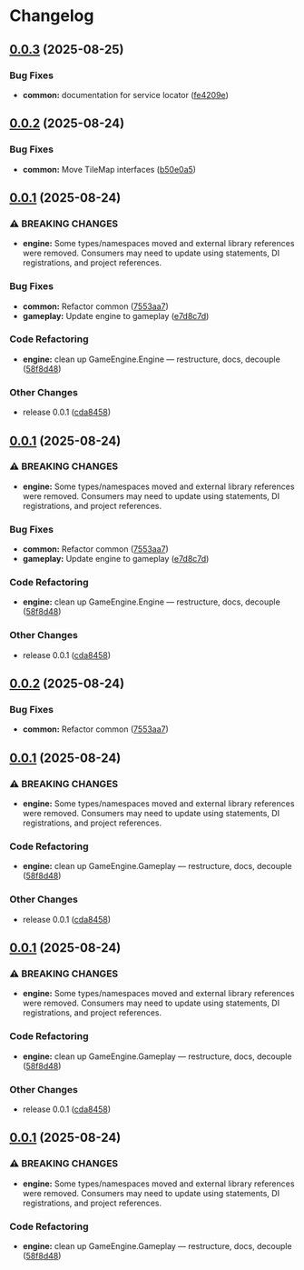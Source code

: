 # Changelog

## [0.0.3](https://github.com/braybrandon/Game-Engine/compare/common-v0.0.2...common-v0.0.3) (2025-08-25)


### Bug Fixes

* **common:** documentation for service locator ([fe4209e](https://github.com/braybrandon/Game-Engine/commit/fe4209eeaa4a0673343e1165eff10271656acb4e))

## [0.0.2](https://github.com/braybrandon/Game-Engine/compare/common-v0.0.1...common-v0.0.2) (2025-08-24)


### Bug Fixes

* **common:** Move TileMap interfaces ([b50e0a5](https://github.com/braybrandon/Game-Engine/commit/b50e0a521d2b53064f93911baa53c6259842d8f6))

## [0.0.1](https://github.com/braybrandon/Game-Engine/compare/common-v0.0.2...common-v0.0.1) (2025-08-24)


### ⚠ BREAKING CHANGES

* **engine:** Some types/namespaces moved and external library references were removed. Consumers may need to update using statements, DI registrations, and project references.

### Bug Fixes

* **common:** Refactor common ([7553aa7](https://github.com/braybrandon/Game-Engine/commit/7553aa7dc44d6d6ef296e0e16c4b3de5b0ed4223))
* **gameplay:** Update engine to gameplay ([e7d8c7d](https://github.com/braybrandon/Game-Engine/commit/e7d8c7dba6578e3775a6c05c45008eb83aa7c88c))


### Code Refactoring

* **engine:** clean up GameEngine.Engine — restructure, docs, decouple ([58f8d48](https://github.com/braybrandon/Game-Engine/commit/58f8d481363d005af60855b5893917e9f35a133b))


### Other Changes

* release 0.0.1 ([cda8458](https://github.com/braybrandon/Game-Engine/commit/cda8458db938f41db5f2073b7b20639a4e6b30aa))

## [0.0.1](https://github.com/braybrandon/Game-Engine/compare/common-v0.0.2...common-v0.0.1) (2025-08-24)


### ⚠ BREAKING CHANGES

* **engine:** Some types/namespaces moved and external library references were removed. Consumers may need to update using statements, DI registrations, and project references.

### Bug Fixes

* **common:** Refactor common ([7553aa7](https://github.com/braybrandon/Game-Engine/commit/7553aa7dc44d6d6ef296e0e16c4b3de5b0ed4223))
* **gameplay:** Update engine to gameplay ([e7d8c7d](https://github.com/braybrandon/Game-Engine/commit/e7d8c7dba6578e3775a6c05c45008eb83aa7c88c))


### Code Refactoring

* **engine:** clean up GameEngine.Engine — restructure, docs, decouple ([58f8d48](https://github.com/braybrandon/Game-Engine/commit/58f8d481363d005af60855b5893917e9f35a133b))


### Other Changes

* release 0.0.1 ([cda8458](https://github.com/braybrandon/Game-Engine/commit/cda8458db938f41db5f2073b7b20639a4e6b30aa))

## [0.0.2](https://github.com/braybrandon/Game-Engine/compare/common-v0.0.1...common-v0.0.2) (2025-08-24)


### Bug Fixes

* **common:** Refactor common ([7553aa7](https://github.com/braybrandon/Game-Engine/commit/7553aa7dc44d6d6ef296e0e16c4b3de5b0ed4223))

## [0.0.1](https://github.com/braybrandon/Game-Engine/compare/common-v0.0.1...common-v0.0.1) (2025-08-24)


### ⚠ BREAKING CHANGES

* **engine:** Some types/namespaces moved and external library references were removed. Consumers may need to update using statements, DI registrations, and project references.

### Code Refactoring

* **engine:** clean up GameEngine.Gameplay — restructure, docs, decouple ([58f8d48](https://github.com/braybrandon/Game-Engine/commit/58f8d481363d005af60855b5893917e9f35a133b))


### Other Changes

* release 0.0.1 ([cda8458](https://github.com/braybrandon/Game-Engine/commit/cda8458db938f41db5f2073b7b20639a4e6b30aa))

## [0.0.1](https://github.com/braybrandon/Game-Engine/compare/v0.0.1...v0.0.1) (2025-08-24)


### ⚠ BREAKING CHANGES

* **engine:** Some types/namespaces moved and external library references were removed. Consumers may need to update using statements, DI registrations, and project references.

### Code Refactoring

* **engine:** clean up GameEngine.Gameplay — restructure, docs, decouple ([58f8d48](https://github.com/braybrandon/Game-Engine/commit/58f8d481363d005af60855b5893917e9f35a133b))


### Other Changes

* release 0.0.1 ([cda8458](https://github.com/braybrandon/Game-Engine/commit/cda8458db938f41db5f2073b7b20639a4e6b30aa))

## [0.0.1](https://github.com/braybrandon/Game-Engine/compare/v0.1.3...v1.0.0) (2025-08-24)


### ⚠ BREAKING CHANGES

* **engine:** Some types/namespaces moved and external library references were removed. Consumers may need to update using statements, DI registrations, and project references.

### Code Refactoring

* **engine:** clean up GameEngine.Gameplay — restructure, docs, decouple ([58f8d48](https://github.com/braybrandon/Game-Engine/commit/58f8d481363d005af60855b5893917e9f35a133b))
